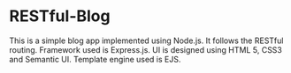 # RESTful-Blog
This is a simple blog app implemented using Node.js. It follows the RESTful routing. Framework used is Express.js. UI is designed using HTML 5, CSS3 and Semantic UI. Template engine used is EJS.
